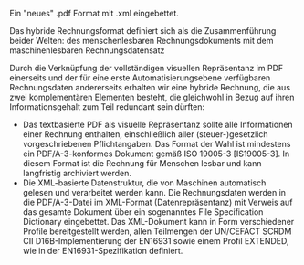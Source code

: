 Ein "neues" .pdf Format mit .xml eingebettet.


Das hybride Rechnungsformat definiert sich als die Zusammenführung beider Welten: des menschenlesbaren Rechnungsdokuments mit dem maschinenlesbaren Rechnungsdatensatz

Durch die Verknüpfung der vollständigen visuellen Repräsentanz im PDF einerseits und der für eine erste Automatisierungsebene verfügbaren Rechnungsdaten andererseits erhalten wir eine hybride Rechnung, die aus zwei komplementären Elementen besteht, die gleichwohl in Bezug auf ihren Informationsgehalt zum Teil redundant sein dürften:
- Das textbasierte PDF als visuelle Repräsentanz sollte alle Informationen einer Rechnung enthalten, einschließlich aller (steuer-)gesetzlich vorgeschriebenen Pflichtangaben. Das Format der Wahl ist mindestens ein PDF/A-3-konformes Dokument gemäß ISO 19005-3 [IS19005-3]. In diesem Format ist die Rechnung für Menschen lesbar und kann langfristig archiviert werden.
- Die XML-basierte Datenstruktur, die von Maschinen automatisch gelesen und verarbeitet werden kann. Die Rechnungsdaten werden in die PDF/A-3-Datei im XML-Format (Datenrepräsentanz) mit Verweis auf das gesamte Dokument über ein sogenanntes File Specification Dictionary eingebettet. Das XML-Dokument kann in Form verschiedener Profile bereitgestellt werden, allen Teilmengen der UN/CEFACT SCRDM CII D16B-Implementierung der EN16931 sowie einem Profil EXTENDED, wie in der EN16931-Spezifikation definiert.


